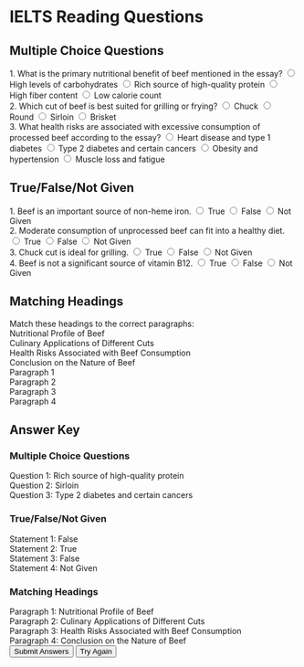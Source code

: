 # IELTS Reading Questions

## Multiple Choice Questions

<div class="question-section" id="multiple-choice">
<div class="question" data-type="multiple-choice" data-id="1">
1. What is the primary nutritional benefit of beef mentioned in the essay?
<label class="option"><input type="radio" name="mc-1" value="High levels of carbohydrates"> High levels of carbohydrates</label>
<label class="option"><input type="radio" name="mc-1" value="Rich source of high-quality protein"> Rich source of high-quality protein</label>
<label class="option"><input type="radio" name="mc-1" value="High fiber content"> High fiber content</label>
<label class="option"><input type="radio" name="mc-1" value="Low calorie count"> Low calorie count</label>
</div>

<div class="question" data-type="multiple-choice" data-id="2">
2. Which cut of beef is best suited for grilling or frying?
<label class="option"><input type="radio" name="mc-2" value="Chuck"> Chuck</label>
<label class="option"><input type="radio" name="mc-2" value="Round"> Round</label>
<label class="option"><input type="radio" name="mc-2" value="Sirloin"> Sirloin</label>
<label class="option"><input type="radio" name="mc-2" value="Brisket"> Brisket</label>
</div>

<div class="question" data-type="multiple-choice" data-id="3">
3. What health risks are associated with excessive consumption of processed beef according to the essay?
<label class="option"><input type="radio" name="mc-3" value="Heart disease and type 1 diabetes"> Heart disease and type 1 diabetes</label>
<label class="option"><input type="radio" name="mc-3" value="Type 2 diabetes and certain cancers"> Type 2 diabetes and certain cancers</label>
<label class="option"><input type="radio" name="mc-3" value="Obesity and hypertension"> Obesity and hypertension</label>
<label class="option"><input type="radio" name="mc-3" value="Muscle loss and fatigue"> Muscle loss and fatigue</label>
</div>

</div>

## True/False/Not Given

<div class="question-section" id="true-false">
<div class="question" data-type="true-false" data-id="1">
1. Beef is an important source of non-heme iron.
<label class="option"><input type="radio" name="tf-1" value="True"> True</label>
                <label class="option"><input type="radio" name="tf-1" value="False"> False</label>
                <label class="option"><input type="radio" name="tf-1" value="Not Given"> Not Given</label>
            </div>

<div class="question" data-type="true-false" data-id="2">
2. Moderate consumption of unprocessed beef can fit into a healthy diet.
<label class="option"><input type="radio" name="tf-2" value="True"> True</label>
                <label class="option"><input type="radio" name="tf-2" value="False"> False</label>
                <label class="option"><input type="radio" name="tf-2" value="Not Given"> Not Given</label>
            </div>

<div class="question" data-type="true-false" data-id="3">
3. Chuck cut is ideal for grilling.
<label class="option"><input type="radio" name="tf-3" value="True"> True</label>
                <label class="option"><input type="radio" name="tf-3" value="False"> False</label>
                <label class="option"><input type="radio" name="tf-3" value="Not Given"> Not Given</label>
            </div>

<div class="question" data-type="true-false" data-id="4">
4. Beef is not a significant source of vitamin B12.
<label class="option"><input type="radio" name="tf-4" value="True"> True</label>
                <label class="option"><input type="radio" name="tf-4" value="False"> False</label>
                <label class="option"><input type="radio" name="tf-4" value="Not Given"> Not Given</label>
            </div>

</div>

## Matching Headings

<div class="question-section" id="matching">
Match these headings to the correct paragraphs:

<div class="matching-container">
<div class="headings-list">
<div class="heading" draggable="true" data-id="1">Nutritional Profile of Beef</div>
<div class="heading" draggable="true" data-id="2">Culinary Applications of Different Cuts</div>
<div class="heading" draggable="true" data-id="3">Health Risks Associated with Beef Consumption</div>
<div class="heading" draggable="true" data-id="4">Conclusion on the Nature of Beef</div>
</div>
<div class="paragraph-slots">
<div class="slot" data-slot="1">Paragraph 1</div>
<div class="slot" data-slot="2">Paragraph 2</div>
<div class="slot" data-slot="3">Paragraph 3</div>
<div class="slot" data-slot="4">Paragraph 4</div>
</div>
</div>
</div>

<div id="answer-key" class="hidden">
<div class="answer-key-container">
<h2 class="text-xl font-bold mb-4">Answer Key</h2>
<div class="answer-section">
<h3 class="font-semibold mb-2">Multiple Choice Questions</h3>
<div class="answer-item" data-answer-type="mc" data-id="1">
<span class="question-number">Question 1:</span> Rich source of high-quality protein
</div>
<div class="answer-item" data-answer-type="mc" data-id="2">
<span class="question-number">Question 2:</span> Sirloin
</div>
<div class="answer-item" data-answer-type="mc" data-id="3">
<span class="question-number">Question 3:</span> Type 2 diabetes and certain cancers
</div>
</div>
<div class="answer-section">
<h3 class="font-semibold mb-2">True/False/Not Given</h3>
<div class="answer-item" data-answer-type="tf" data-id="1">
<span class="question-number">Statement 1:</span> False
</div>
<div class="answer-item" data-answer-type="tf" data-id="2">
<span class="question-number">Statement 2:</span> True
</div>
<div class="answer-item" data-answer-type="tf" data-id="3">
<span class="question-number">Statement 3:</span> False
</div>
<div class="answer-item" data-answer-type="tf" data-id="4">
<span class="question-number">Statement 4:</span> Not Given
</div>
</div>
<div class="answer-section">
<h3 class="font-semibold mb-2">Matching Headings</h3>
<div class="matching-answers">
<div class="answer-item">Paragraph 1: Nutritional Profile of Beef</div>
<div class="answer-item">Paragraph 2: Culinary Applications of Different Cuts</div>
<div class="answer-item">Paragraph 3: Health Risks Associated with Beef Consumption</div>
<div class="answer-item">Paragraph 4: Conclusion on the Nature of Beef</div>
</div>
</div>
</div>
</div>

<div class="controls-container">
<button id="submit-answers" class="submit-btn">Submit Answers</button>
<button id="try-again" class="try-again-btn hidden">Try Again</button>
<div id="score-display" class="hidden"></div>
</div>
